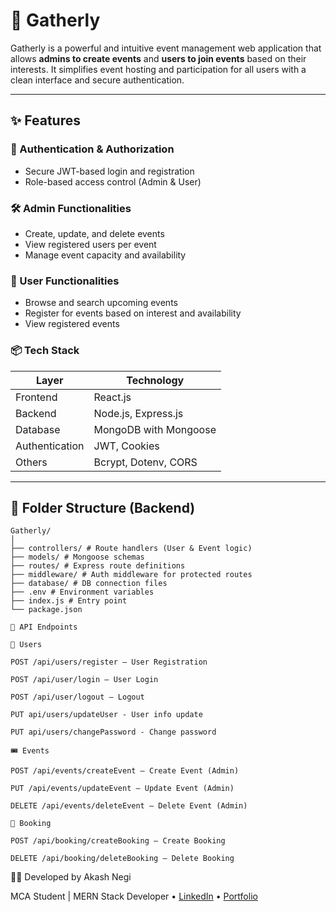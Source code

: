 # 📅 Gatherly

Gatherly is a powerful and intuitive event management web application that allows **admins to create events** and **users to join events** based on their interests. It simplifies event hosting and participation for all users with a clean interface and secure authentication.

---

## ✨ Features

### 🔐 Authentication & Authorization
- Secure JWT-based login and registration
- Role-based access control (Admin & User)

### 🛠️ Admin Functionalities
- Create, update, and delete events
- View registered users per event
- Manage event capacity and availability

### 👥 User Functionalities
- Browse and search upcoming events
- Register for events based on interest and availability
- View registered events

### 📦 Tech Stack

| Layer         | Technology           |
|---------------|----------------------|
| Frontend      | React.js             |
| Backend       | Node.js, Express.js  |
| Database      |MongoDB with Mongoose |
| Authentication| JWT, Cookies         |
| Others        | Bcrypt, Dotenv, CORS |

---

## 📁 Folder Structure (Backend)
```
Gatherly/
│
├── controllers/ # Route handlers (User & Event logic)
├── models/ # Mongoose schemas
├── routes/ # Express route definitions
├── middleware/ # Auth middleware for protected routes
├── database/ # DB connection files
├── .env # Environment variables
├── index.js # Entry point
└── package.json
```

```
📮 API Endpoints

🔑 Users

POST /api/users/register – User Registration

POST /api/user/login – User Login

POST /api/user/logout – Logout

PUT api/users/updateUser - User info update

PUT api/users/changePassword - Change password

🎟️ Events

POST /api/events/createEvent – Create Event (Admin)

PUT /api/events/updateEvent – Update Event (Admin)

DELETE /api/events/deleteEvent – Delete Event (Admin)

🔖 Booking

POST /api/booking/createBooking – Create Booking 

DELETE /api/booking/deleteBooking – Delete Booking
```

👨‍💻 Developed by
Akash Negi

MCA Student | MERN Stack Developer
• [LinkedIn](https://www.linkedin.com/in/11aakash-negi) • [Portfolio](http://akashnegi11.netlify.app/)

